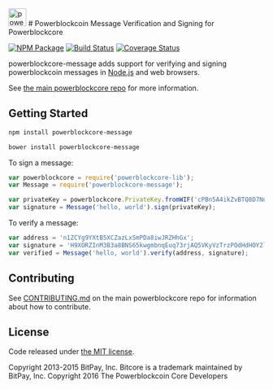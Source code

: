 <img src="http://bitcore.io/css/images/module-message.png" alt="powerblockcore message" height="35">
# Powerblockcoin Message Verification and Signing for Powerblockcore


[![NPM Package](https://img.shields.io/npm/v/powerblockcore-message.svg?style=flat-square)](https://www.npmjs.org/package/powerblockcore-message)
[![Build Status](https://img.shields.io/travis/powerblockcoin-project/powerblockcore-message.svg?branch=master&style=flat-square)](https://travis-ci.org/powerblockcoin-project/powerblockcore-message)
[![Coverage Status](https://img.shields.io/coveralls/powerblockcoin-project/powerblockcore-message.svg?style=flat-square)](https://coveralls.io/r/powerblockcoin-project/powerblockcore-message?branch=master)

powerblockcore-message adds support for verifying and signing powerblockcoin messages in [Node.js](http://nodejs.org/) and web browsers.

See [the main powerblockcore repo](https://github.com/powerblockcoin-project/powerblockcore) for more information.

## Getting Started

```sh
npm install powerblockcore-message
```

```sh
bower install powerblockcore-message
```

To sign a message:

```javascript
var powerblockcore = require('powerblockcore-lib');
var Message = require('powerblockcore-message');

var privateKey = powerblockcore.PrivateKey.fromWIF('cPBn5A4ikZvBTQ8D7NnvHZYCAxzDZ5Z2TSGW2LkyPiLxqYaJPBW4');
var signature = Message('hello, world').sign(privateKey);
```

To verify a message:

```javascript
var address = 'n1ZCYg9YXtB5XCZazLxSmPDa8iwJRZHhGx';
var signature = 'H9XORZInM3B3a8BNS65kwgmbnqEuq73rjAQ5VKyVzTrzPOdHdHOY2lfoph5auvMgLSr7bh+nEQSG/f2kv9TnsbY=';
var verified = Message('hello, world').verify(address, signature);
```

## Contributing

See [CONTRIBUTING.md](https://github.com/powerblockcoin-project/powerblockcore/blob/master/CONTRIBUTING.md) on the main powerblockcore repo for information about how to contribute.

## License

Code released under [the MIT license](https://github.com/powerblockcoin-project/powerblockcore/blob/master/LICENSE).

Copyright 2013-2015 BitPay, Inc. Bitcore is a trademark maintained by BitPay, Inc.
Copyright 2016 The Powerblockcoin Core Developers

